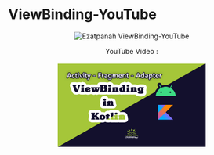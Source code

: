 # ViewBinding-YouTube

<center>

 <img alt="Ezatpanah ViewBinding-YouTube" src="https://emojipedia-us.s3.amazonaws.com/content/2020/04/05/yt.png" >	
  
YouTube Video : 
<br>  
<a href="https://www.youtube.com/watch?v=JxsJxuNIcMk" target="_blank"><img alt="Ezatpanah ViewBinding-YouTube" src="viewBinding.jpg" width="60%"></a>
  
</center>
